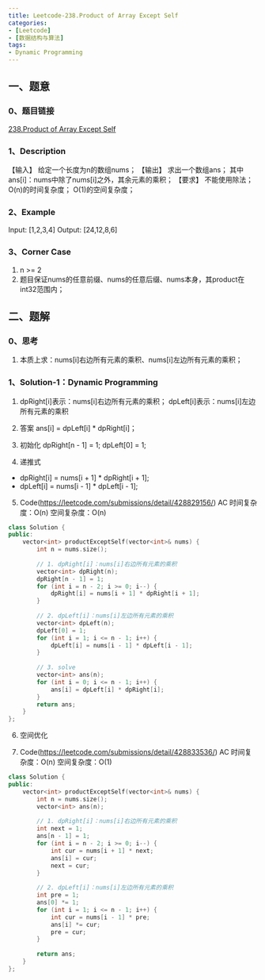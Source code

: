 ```yaml
---
title: Leetcode-238.Product of Array Except Self
categories: 
- [Leetcode]
- [数据结构与算法]
tags: 
- Dynamic Programming
---
```


## 一、题意

### 0、题目链接
[238.Product of Array Except Self](https://leetcode.com/problems/product-of-array-except-self/)

### 1、Description
【输入】
给定一个长度为n的数组nums；
【输出】
求出一个数组ans；
其中ans[i]：nums中除了nums[i]之外，其余元素的乘积；
【要求】
不能使用除法；
O(n)的时间复杂度；
O(1)的空间复杂度；

### 2、Example
Input:  [1,2,3,4]
Output: [24,12,8,6]

<!-- more -->

### 3、Corner Case
1. n >= 2
2. 题目保证nums的任意前缀、nums的任意后缀、nums本身，其product在int32范围内；

## 二、题解

### 0、思考
1. 本质上求：nums[i]右边所有元素的乘积、nums[i]左边所有元素的乘积；

### 1、Solution-1：Dynamic Programming
1. dpRight[i]表示：nums[i]右边所有元素的乘积；
dpLeft[i]表示：nums[i]左边所有元素的乘积

2. 答案
ans[i] = dpLeft[i] * dpRight[i]；

3. 初始化
dpRight[n - 1] = 1;
dpLeft[0] = 1;

4. 递推式
* dpRight[i] = nums[i + 1] * dpRight[i + 1];
* dpLeft[i] = nums[i - 1] * dpLeft[i - 1];

5. Code(https://leetcode.com/submissions/detail/428829156/)
AC
时间复杂度：O(n)
空间复杂度：O(n)
```C++
class Solution {
public:
    vector<int> productExceptSelf(vector<int>& nums) {
        int n = nums.size();
        
        // 1. dpRight[i]：nums[i]右边所有元素的乘积
        vector<int> dpRight(n);
        dpRight[n - 1] = 1;
        for (int i = n - 2; i >= 0; i--) {
            dpRight[i] = nums[i + 1] * dpRight[i + 1];
        }
        
        // 2. dpLeft[i]：nums[i]左边所有元素的乘积
        vector<int> dpLeft(n);
        dpLeft[0] = 1;
        for (int i = 1; i <= n - 1; i++) {
            dpLeft[i] = nums[i - 1] * dpLeft[i - 1];
        }
        
        // 3. solve
        vector<int> ans(n);
        for (int i = 0; i <= n - 1; i++) {
            ans[i] = dpLeft[i] * dpRight[i];
        }
        return ans;
    }
};
```

6. 空间优化

7. Code(https://leetcode.com/submissions/detail/428833536/)
AC
时间复杂度：O(n)
空间复杂度：O(1)
```C++
class Solution {
public:
    vector<int> productExceptSelf(vector<int>& nums) {
        int n = nums.size();
        vector<int> ans(n);
        
        // 1. dpRight[i]：nums[i]右边所有元素的乘积
        int next = 1;
        ans[n - 1] = 1;
        for (int i = n - 2; i >= 0; i--) {
            int cur = nums[i + 1] * next;
            ans[i] = cur;
            next = cur;
        }
        
        // 2. dpLeft[i]：nums[i]左边所有元素的乘积
        int pre = 1;
        ans[0] *= 1;
        for (int i = 1; i <= n - 1; i++) {
            int cur = nums[i - 1] * pre;
            ans[i] *= cur;
            pre = cur;
        }
        
        return ans;
    }
};
```